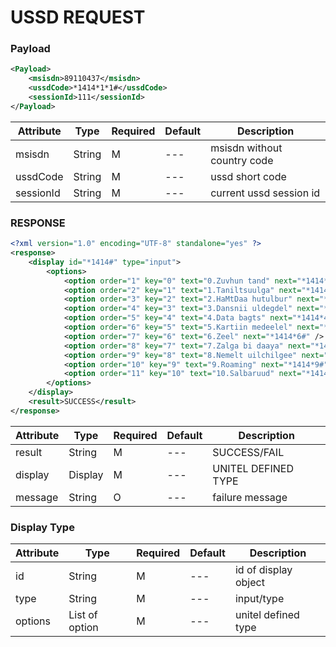 # USSD REQUEST


###  Payload
```xml
<Payload>
    <msisdn>89110437</msisdn>
    <ussdCode>*1414*1*1#</ussdCode>
    <sessionId>111</sessionId>
</Payload>
```
|Attribute|Type|Required|Default|Description|
|---     |---       |---     |---    |---        |
|msisdn|String|M|---    |msisdn without country code|
|ussdCode|String|M|---    |ussd short code|
|sessionId|String|M|---    |current ussd session id|

### RESPONSE
```xml
<?xml version="1.0" encoding="UTF-8" standalone="yes" ?>
<response>
    <display id="*1414#" type="input">
        <options>
            <option order="1" key="0" text="0.Zuvhun tand" next="*1414*0#" />
            <option order="2" key="1" text="1.Taniltsuulga" next="*1414*1#" />
            <option order="3" key="2" text="2.HaMtDaa hutulbur" next="*1414*2#" />
            <option order="4" key="3" text="3.Dansnii uldegdel" next="*1414*3#" />
            <option order="5" key="4" text="4.Data bagts" next="*1414*4#" />
            <option order="6" key="5" text="5.Kartiin medeelel" next="*1414*5#" />
            <option order="7" key="6" text="6.Zeel" next="*1414*6#" />
            <option order="8" key="7" text="7.Zalga bi daaya" next="*1414*7#" />
            <option order="9" key="8" text="8.Nemelt uilchilgee" next="*1414*8#" />
            <option order="10" key="9" text="9.Roaming" next="*1414*9#" />
            <option order="11" key="10" text="10.Salbaruud" next="*1414*10#" />
        </options>
    </display>
    <result>SUCCESS</result>
</response>
```

|Attribute|Type|Required|Default|Description|
|---     |---       |---     |---    |---        |
|result|String|M|---    |SUCCESS/FAIL|
|display|Display|M|---    |UNITEL DEFINED TYPE|
|message|String|O|---    |failure message|


### Display Type

|Attribute|Type|Required|Default|Description|
|---     |---       |---     |---    |---        |
|id|String|M|---    |id of display object|
|type|String|M|---    |input/type|
|options|List of option |M|---    |unitel defined type|

